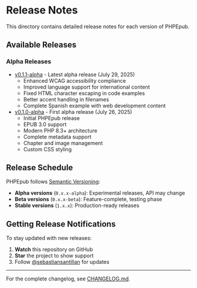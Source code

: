 # Release Notes

This directory contains detailed release notes for each version of PHPEpub.

## Available Releases

### Alpha Releases

- [v0.1.1-alpha](v0.1.1-alpha.md) - Latest alpha release (July 29, 2025)
  - Enhanced WCAG accessibility compliance
  - Improved language support for international content
  - Fixed HTML character escaping in code examples
  - Better accent handling in filenames
  - Complete Spanish example with web development content
- [v0.1.0-alpha](v0.1.0-alpha.md) - First alpha release (July 26, 2025)
  - Initial PHPEpub release
  - EPUB 3.0 support
  - Modern PHP 8.3+ architecture
  - Complete metadata support
  - Chapter and image management
  - Custom CSS styling

## Release Schedule

PHPEpub follows [Semantic Versioning](https://semver.org/spec/v2.0.0.html):

- **Alpha versions** (`0.x.x-alpha`): Experimental releases, API may change
- **Beta versions** (`0.x.x-beta`): Feature-complete, testing phase
- **Stable versions** (`1.x.x`): Production-ready releases

## Getting Release Notifications

To stay updated with new releases:

1. **Watch** this repository on GitHub
2. **Star** the project to show support
3. Follow [@sebastiansantillan](https://github.com/sebastiansantillan) for updates

---

For the complete changelog, see [CHANGELOG.md](../../CHANGELOG.md).
